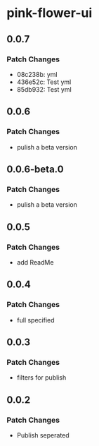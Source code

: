 # pink-flower-ui

## 0.0.7

### Patch Changes

- 08c238b: yml
- 436e52c: Test yml
- 85db932: Test yml

## 0.0.6

### Patch Changes

- pulish a beta version

## 0.0.6-beta.0

### Patch Changes

- pulish a beta version

## 0.0.5

### Patch Changes

- add ReadMe

## 0.0.4

### Patch Changes

- full specified

## 0.0.3

### Patch Changes

- filters for publish

## 0.0.2

### Patch Changes

- Publish seperated
